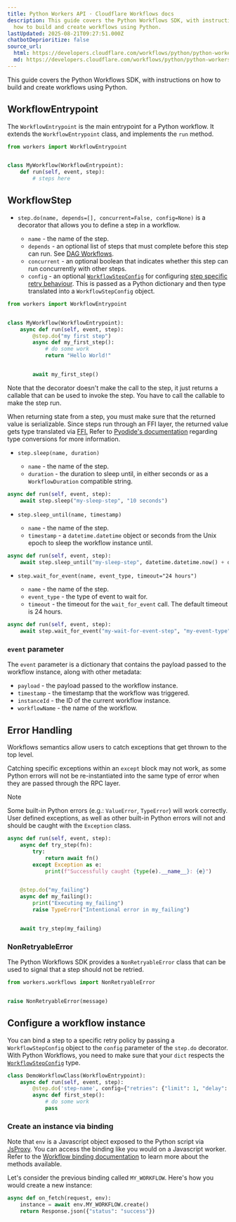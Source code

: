 ```yaml
---
title: Python Workers API · Cloudflare Workflows docs
description: This guide covers the Python Workflows SDK, with instructions on
  how to build and create workflows using Python.
lastUpdated: 2025-08-21T09:27:51.000Z
chatbotDeprioritize: false
source_url:
  html: https://developers.cloudflare.com/workflows/python/python-workers-api/
  md: https://developers.cloudflare.com/workflows/python/python-workers-api/index.md
---
```


This guide covers the Python Workflows SDK, with instructions on how to build and create workflows using Python.

## WorkflowEntrypoint

The `WorkflowEntrypoint` is the main entrypoint for a Python workflow. It extends the `WorkflowEntrypoint` class, and implements the `run` method.

```python
from workers import WorkflowEntrypoint


class MyWorkflow(WorkflowEntrypoint):
    def run(self, event, step):
        # steps here
```

## WorkflowStep

* `step.do(name, depends=[], concurrent=False, config=None)` is a decorator that allows you to define a step in a workflow.

  * `name` - the name of the step.
  * `depends` - an optional list of steps that must complete before this step can run. See [DAG Workflows](https://developers.cloudflare.com/workflows/python/dag).
  * `concurrent` - an optional boolean that indicates whether this step can run concurrently with other steps.
  * `config` - an optional [`WorkflowStepConfig`](https://developers.cloudflare.com/workflows/build/workers-api/#workflowstepconfig) for configuring [step specific retry behaviour](https://developers.cloudflare.com/workflows/build/sleeping-and-retrying/). This is passed as a Python dictionary and then type translated into a `WorkflowStepConfig` object.

```python
from workers import WorkflowEntrypoint


class MyWorkflow(WorkflowEntrypoint):
    async def run(self, event, step):
        @step.do("my first step")
        async def my_first_step():
            # do some work
            return "Hello World!"


        await my_first_step()
```

Note that the decorator doesn't make the call to the step, it just returns a callable that can be used to invoke the step. You have to call the callable to make the step run.

When returning state from a step, you must make sure that the returned value is serializable. Since steps run through an FFI layer, the returned value gets type translated via [FFI.](https://pyodide.org/en/stable/usage/api/python-api/ffi.html#pyodide.ffi.to_js) Refer to [Pyodide's documentation](https://pyodide.org/en/stable/usage/type-conversions.html#type-translations-pyproxy-to-js) regarding type conversions for more information.

* `step.sleep(name, duration)`

  * `name` - the name of the step.
  * `duration` - the duration to sleep until, in either seconds or as a `WorkflowDuration` compatible string.

```python
async def run(self, event, step):
    await step.sleep("my-sleep-step", "10 seconds")
```

* `step.sleep_until(name, timestamp)`

  * `name` - the name of the step.
  * `timestamp` - a `datetime.datetime` object or seconds from the Unix epoch to sleep the workflow instance until.

```python
async def run(self, event, step):
    await step.sleep_until("my-sleep-step", datetime.datetime.now() + datetime.timedelta(seconds=10))
```

* `step.wait_for_event(name, event_type, timeout="24 hours")`

  * `name` - the name of the step.
  * `event_type` - the type of event to wait for.
  * `timeout` - the timeout for the `wait_for_event` call. The default timeout is 24 hours.

```python
async def run(self, event, step):
    await step.wait_for_event("my-wait-for-event-step", "my-event-type")
```

### `event` parameter

The `event` parameter is a dictionary that contains the payload passed to the workflow instance, along with other metadata:

* `payload` - the payload passed to the workflow instance.
* `timestamp` - the timestamp that the workflow was triggered.
* `instanceId` - the ID of the current workflow instance.
* `workflowName` - the name of the workflow.

## Error Handling

Workflows semantics allow users to catch exceptions that get thrown to the top level.

Catching specific exceptions within an `except` block may not work, as some Python errors will not be re-instantiated into the same type of error when they are passed through the RPC layer.

Note

Some built-in Python errors (e.g.: `ValueError`, `TypeError`) will work correctly. User defined exceptions, as well as other built-in Python errors will not and should be caught with the `Exception` class.

```python
async def run(self, event, step):
    async def try_step(fn):
        try:
            return await fn()
        except Exception as e:
            print(f"Successfully caught {type(e).__name__}: {e}")


    @step.do("my_failing")
    async def my_failing():
        print("Executing my_failing")
        raise TypeError("Intentional error in my_failing")


    await try_step(my_failing)
```

### NonRetryableError

The Python Workflows SDK provides a `NonRetryableError` class that can be used to signal that a step should not be retried.

```python
from workers.workflows import NonRetryableError


raise NonRetryableError(message)
```

## Configure a workflow instance

You can bind a step to a specific retry policy by passing a `WorkflowStepConfig` object to the `config` parameter of the `step.do` decorator. With Python Workflows, you need to make sure that your `dict` respects the [`WorkflowStepConfig`](https://developers.cloudflare.com/workflows/build/workers-api/#workflowstepconfig) type.

```python
class DemoWorkflowClass(WorkflowEntrypoint):
    async def run(self, event, step):
        @step.do('step-name', config={"retries": {"limit": 1, "delay": "10 seconds"}})
        async def first_step():
            # do some work
            pass
```

### Create an instance via binding

Note that `env` is a Javascript object exposed to the Python script via [JsProxy](https://pyodide.org/en/stable/usage/api/python-api/ffi.html#pyodide.ffi.JsProxy). You can access the binding like you would on a Javascript worker. Refer to the [Workflow binding documentation](https://developers.cloudflare.com/workflows/build/workers-api/#workflow) to learn more about the methods available.

Let's consider the previous binding called `MY_WORKFLOW`. Here's how you would create a new instance:

```python
async def on_fetch(request, env):
    instance = await env.MY_WORKFLOW.create()
    return Response.json({"status": "success"})
```
